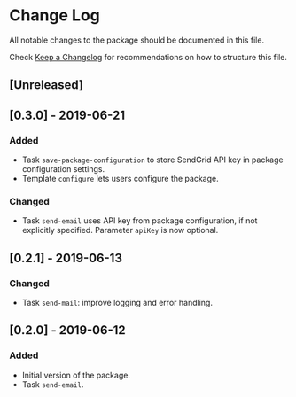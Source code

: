 # Change Log

All notable changes to the package should be documented in this file.

Check [Keep a Changelog](http://keepachangelog.com/) for recommendations on how to structure this file.

## [Unreleased]

## [0.3.0] - 2019-06-21
### Added
- Task `save-package-configuration` to store SendGrid API key in package configuration settings.
- Template `configure` lets users configure the package.

### Changed
- Task `send-email` uses API key from package configuration, if not explicitly specified. Parameter `apiKey` is now optional.

## [0.2.1] - 2019-06-13
### Changed
- Task `send-mail`: improve logging and error handling.

## [0.2.0] - 2019-06-12
### Added
- Initial version of the package.
- Task `send-email`.
